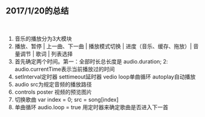 ## 2017/1/20的总结

<br>

1. 音乐的播放分为3大模块
2. 播放、暂停 | 上一曲、下一曲 | 播放模式切换 | 进度（音乐、缓存、拖放）| 音量调节 | 歌词 | 列表选择
3. 首先确定两个时间。第一：全部时长总长度是 audio.duration; 2: audio.currentTime表示当前播放过的时间
4. setInterval定时器 settimeout延时器 vedio loop单曲循环 autoplay自动播放
5. audio src为规定音频的播放路径
6. controls poster 视频的预览图片
7. 切换歌曲	var index = 0; src = song[index]
8. 单曲循环	audio.loop = true 用定时器来确定歌曲是否进入下一首

